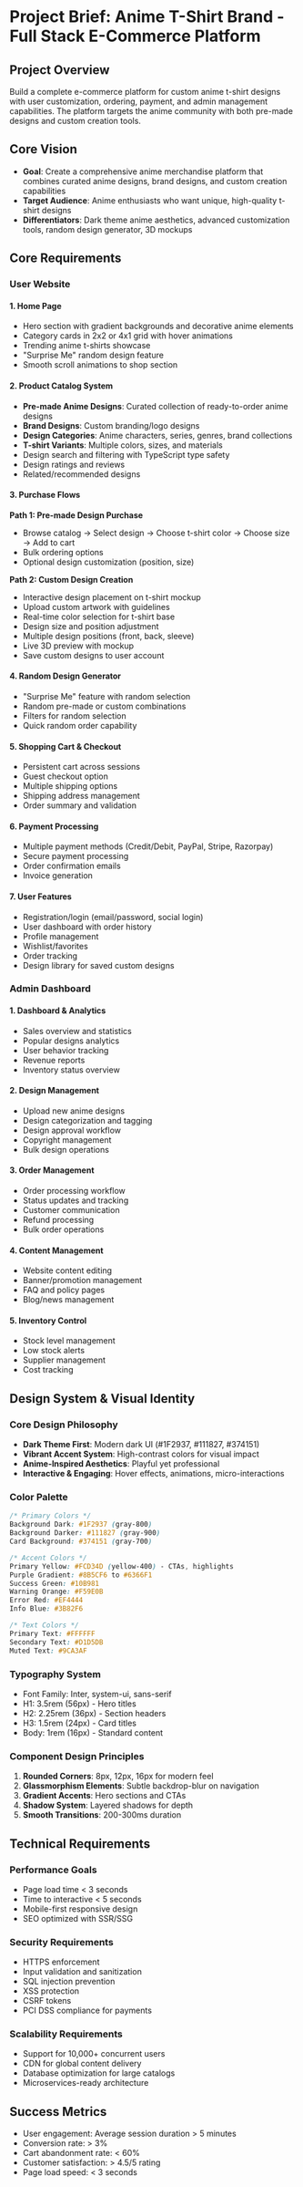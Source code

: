 # Project Brief: Anime T-Shirt Brand - Full Stack E-Commerce Platform

## Project Overview
Build a complete e-commerce platform for custom anime t-shirt designs with user customization, ordering, payment, and admin management capabilities. The platform targets the anime community with both pre-made designs and custom creation tools.

## Core Vision
- **Goal**: Create a comprehensive anime merchandise platform that combines curated anime designs, brand designs, and custom creation capabilities
- **Target Audience**: Anime enthusiasts who want unique, high-quality t-shirt designs
- **Differentiators**: Dark theme anime aesthetics, advanced customization tools, random design generator, 3D mockups

## Core Requirements

### User Website

#### 1. Home Page
- Hero section with gradient backgrounds and decorative anime elements
- Category cards in 2x2 or 4x1 grid with hover animations
- Trending anime t-shirts showcase
- "Surprise Me" random design feature
- Smooth scroll animations to shop section

#### 2. Product Catalog System
- **Pre-made Anime Designs**: Curated collection of ready-to-order anime designs
- **Brand Designs**: Custom branding/logo designs
- **Design Categories**: Anime characters, series, genres, brand collections
- **T-shirt Variants**: Multiple colors, sizes, and materials
- Design search and filtering with TypeScript type safety
- Design ratings and reviews
- Related/recommended designs

#### 3. Purchase Flows
**Path 1: Pre-made Design Purchase**
- Browse catalog → Select design → Choose t-shirt color → Choose size → Add to cart
- Bulk ordering options
- Optional design customization (position, size)

**Path 2: Custom Design Creation**
- Interactive design placement on t-shirt mockup
- Upload custom artwork with guidelines
- Real-time color selection for t-shirt base
- Design size and position adjustment
- Multiple design positions (front, back, sleeve)
- Live 3D preview with mockup
- Save custom designs to user account

#### 4. Random Design Generator
- "Surprise Me" feature with random selection
- Random pre-made or custom combinations
- Filters for random selection
- Quick random order capability

#### 5. Shopping Cart & Checkout
- Persistent cart across sessions
- Guest checkout option
- Multiple shipping options
- Shipping address management
- Order summary and validation

#### 6. Payment Processing
- Multiple payment methods (Credit/Debit, PayPal, Stripe, Razorpay)
- Secure payment processing
- Order confirmation emails
- Invoice generation

#### 7. User Features
- Registration/login (email/password, social login)
- User dashboard with order history
- Profile management
- Wishlist/favorites
- Order tracking
- Design library for saved custom designs

### Admin Dashboard

#### 1. Dashboard & Analytics
- Sales overview and statistics
- Popular designs analytics
- User behavior tracking
- Revenue reports
- Inventory status overview

#### 2. Design Management
- Upload new anime designs
- Design categorization and tagging
- Design approval workflow
- Copyright management
- Bulk design operations

#### 3. Order Management
- Order processing workflow
- Status updates and tracking
- Customer communication
- Refund processing
- Bulk order operations

#### 4. Content Management
- Website content editing
- Banner/promotion management
- FAQ and policy pages
- Blog/news management

#### 5. Inventory Control
- Stock level management
- Low stock alerts
- Supplier management
- Cost tracking

## Design System & Visual Identity

### Core Design Philosophy
- **Dark Theme First**: Modern dark UI (#1F2937, #111827, #374151)
- **Vibrant Accent System**: High-contrast colors for visual impact
- **Anime-Inspired Aesthetics**: Playful yet professional
- **Interactive & Engaging**: Hover effects, animations, micro-interactions

### Color Palette
```css
/* Primary Colors */
Background Dark: #1F2937 (gray-800)
Background Darker: #111827 (gray-900)
Card Background: #374151 (gray-700)

/* Accent Colors */
Primary Yellow: #FCD34D (yellow-400) - CTAs, highlights
Purple Gradient: #8B5CF6 to #6366F1
Success Green: #10B981
Warning Orange: #F59E0B
Error Red: #EF4444
Info Blue: #3B82F6

/* Text Colors */
Primary Text: #FFFFFF
Secondary Text: #D1D5DB
Muted Text: #9CA3AF
```

### Typography System
- Font Family: Inter, system-ui, sans-serif
- H1: 3.5rem (56px) - Hero titles
- H2: 2.25rem (36px) - Section headers
- H3: 1.5rem (24px) - Card titles
- Body: 1rem (16px) - Standard content

### Component Design Principles
1. **Rounded Corners**: 8px, 12px, 16px for modern feel
2. **Glassmorphism Elements**: Subtle backdrop-blur on navigation
3. **Gradient Accents**: Hero sections and CTAs
4. **Shadow System**: Layered shadows for depth
5. **Smooth Transitions**: 200-300ms duration

## Technical Requirements

### Performance Goals
- Page load time < 3 seconds
- Time to interactive < 5 seconds
- Mobile-first responsive design
- SEO optimized with SSR/SSG

### Security Requirements
- HTTPS enforcement
- Input validation and sanitization
- SQL injection prevention
- XSS protection
- CSRF tokens
- PCI DSS compliance for payments

### Scalability Requirements
- Support for 10,000+ concurrent users
- CDN for global content delivery
- Database optimization for large catalogs
- Microservices-ready architecture

## Success Metrics
- User engagement: Average session duration > 5 minutes
- Conversion rate: > 3%
- Cart abandonment rate: < 60%
- Customer satisfaction: > 4.5/5 rating
- Page load speed: < 3 seconds
